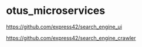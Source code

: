# otus_microservices

https://github.com/express42/search_engine_ui

https://github.com/express42/search_engine_crawler


